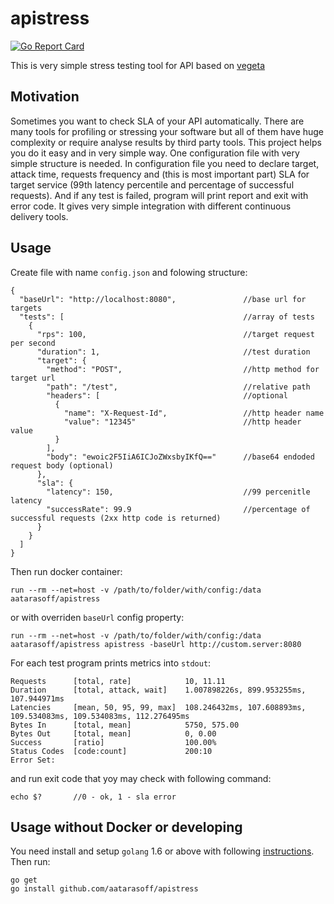 # apistress

[![Go Report Card](https://goreportcard.com/badge/github.com/aatarasoff/apistress)](https://goreportcard.com/report/github.com/aatarasoff/apistress)

This is very simple stress testing tool for API based on [vegeta](https://github.com/tsenart/vegeta)

## Motivation

Sometimes you want to check SLA of your API automatically. There are many tools for profiling or stressing your software but all of them have huge complexity or require analyse results by third party tools. This project helps you do it easy and in very simple way. One configuration file with very simple structure is needed. In configuration file you need to declare target, attack time, requests frequency and (this is most important part) SLA for target service (99th latency percentile and percentage of successful requests). And if any test is failed, program will print report and exit with error code. It gives very simple integration with different continuous delivery tools.

## Usage

Create file with name `config.json` and folowing structure:
```
{
  "baseUrl": "http://localhost:8080",               //base url for targets
  "tests": [                                        //array of tests
    {
      "rps": 100,                                   //target request per second
      "duration": 1,                                //test duration
      "target": {
        "method": "POST",                           //http method for target url
        "path": "/test",                            //relative path
        "headers": [                                //optional
          {
            "name": "X-Request-Id",                 //http header name
            "value": "12345"                        //http header value
          }
        ],
        "body": "ewoic2F5IiA6ICJoZWxsbyIKfQ=="      //base64 endoded request body (optional)
      },
      "sla": {
        "latency": 150,                             //99 percenitle latency
        "successRate": 99.9                         //percentage of successful requests (2xx http code is returned)
      }
    }
  ]
}
```
Then run docker container:
```
run --rm --net=host -v /path/to/folder/with/config:/data aatarasoff/apistress
```
or with overriden `baseUrl` config property:
```
run --rm --net=host -v /path/to/folder/with/config:/data aatarasoff/apistress apistress -baseUrl http://custom.server:8080
```
For each test program prints metrics into `stdout`:
```
Requests      [total, rate]            10, 11.11
Duration      [total, attack, wait]    1.007898226s, 899.953255ms, 107.944971ms
Latencies     [mean, 50, 95, 99, max]  108.246432ms, 107.608893ms, 109.534083ms, 109.534083ms, 112.276495ms
Bytes In      [total, mean]            5750, 575.00
Bytes Out     [total, mean]            0, 0.00
Success       [ratio]                  100.00%
Status Codes  [code:count]             200:10
Error Set:
```
and run exit code that yoy may check with following command:
```
echo $?       //0 - ok, 1 - sla error
```

## Usage without Docker or developing

You need install and setup `golang` 1.6 or above with following [instructions](https://golang.org/doc/install). Then run:
```
go get
go install github.com/aatarasoff/apistress
```
